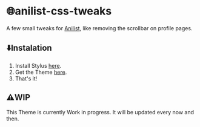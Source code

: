 # 🌐anilist-css-tweaks
A few small tweaks for [Anilist](https://anilist.co/), like removing the scrollbar on profile pages.

## ⬇️Instalation
1. Install Stylus [here](https://github.com/openstyles/stylus).
2. Get the Theme [here](https://github.com/Matewoo/anilist-css-tweaks/raw/main/anilist-tweaks.user.css).
3. That's it!

## ⚠️WIP
This Theme is currently Work in progress. It will be updated every now and then.
